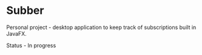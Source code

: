 # Subber
Personal project - desktop application to keep track of subscriptions built in JavaFX.

Status - In progress
